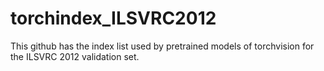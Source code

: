# torchindex_ILSVRC2012
This github has the index list used by pretrained models of torchvision for the ILSVRC 2012 validation set.
